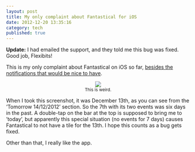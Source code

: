 ```yaml
---
layout: post
title: My only complaint about Fantastical for iOS
date: 2012-12-20 13:35:16
category: tech
published: true
---
```

**Update:** I had emailed the support, and they told me this bug was fixed. Good job, Flexibits!

This is my only complaint about Fantastical on iOS so far, [besides the notifications that would be nice to have](http://www.leancrew.com/all-this/2012/12/the-fantastical-experiment-is-over/).

<p style="text-align: center;"><a href="http://blog.timmschoof.com/images/fcal.jpg"><img src="http://blog.timmschoof.com/images/fcal.jpg"/></a><br/><small>This is weird.</small></p>

When I took this screenshot, it was December 13th, as you can see from the ‘Tomorrow 14/12/2012’ section. So the 7th with its two events was six days in the past. A double-tap on the bar at the top is supposed to bring me to ’today’, but apparently this special situation (no events for 7 days) causes Fantastical to not have a tile for the 13th.  I hope this counts as a bug gets fixed.

Other than that, I really like the app.